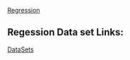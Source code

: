 [Regression](https://archive.ics.uci.edu/ml/datasets.php?format=&task=reg&att=&area=&numAtt=&numIns=&type=&sort=nameUp&view=table)
## Regession Data set Links:
[DataSets](https://people.sc.fsu.edu/~jburkardt/datasets/regression/regression.html)
